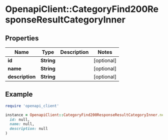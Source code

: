 # OpenapiClient::CategoryFind200ResponseResultCategoryInner

## Properties

| Name | Type | Description | Notes |
| ---- | ---- | ----------- | ----- |
| **id** | **String** |  | [optional] |
| **name** | **String** |  | [optional] |
| **description** | **String** |  | [optional] |

## Example

```ruby
require 'openapi_client'

instance = OpenapiClient::CategoryFind200ResponseResultCategoryInner.new(
  id: null,
  name: null,
  description: null
)
```


